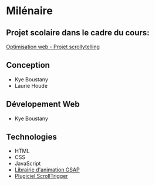 # Milénaire

## Projet scolaire dans le cadre du cours:
[ Optimisation web - Projet scrollytelling](https://tim-montmorency.com/timdoc/582-424MO/projet-scrollytelling/)

## Conception
- Kye Boustany
- Laurie Houde

## Dévelopement Web
- Kye Boustany

## Technologies
- HTML
- CSS
- JavaScript
- [Librairie d'animation GSAP](https://greensock.com/gsap/)
- [Plugiciel ScrollTrigger](https://greensock.com/scrolltrigger/)
